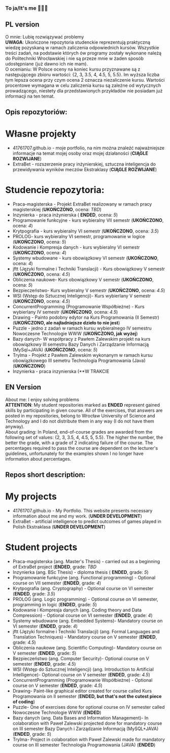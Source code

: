 ### To ja/It's me  👋👋👋
## PL version
O mnie: Lubię rozwiązywać problemy \
**UWAGA**: Ukończone repozytoria studenckie reprezentują praktyczną wiedzę pozyskaną w ramach zaliczenia odpowiednich kursów. Wszystkie treści zadań, na podstawie których ów programy zostały wykonane należą do Politechniki Wrocławskiej i nie są przeze mnie w żaden sposób udostępniane (już dawno ich nie mam). \
O ocenianiu: W Polsce oceny na koniec kursu przyznawane są z następującego zbioru wartości: {2, 3, 3.5, 4, 4.5, 5, 5.5}. Im wyższa liczba tym lepsza ocena przy czym ocena 2 oznacza niezaliczenie kursu. Wartości procentowe wymagana w celu zaliczenia kursu są zależne od wytycznych prowadzącego, niestety dla przedstawionych przykładów nie posiadam już informacji na ten temat.
## Opis repozytoriów:
# Własne projekty
- 41761707.github.io - moje portfolio, na nim można znaleźć najważniejsze informacje na temat mojej osoby oraz mojej działaności (**CIĄGLE ROZWIJANE**)
- ExtraBet - rozszerzenie pracy inżynierskiej, sztuczna inteligencja do przewidywania wyników meczów Ekstraklasy (**CIĄGLE ROZWIJANE**)
# Studencie repozytoria:
- Praca-magisterska - Projekt ExtraBet realizowany w ramach pracy magisterskiej (**UKOŃCZONO**, ocena: *TBD*)
- Inzynierka - praca inżynierska ( **ENDED**, ocena: *5*)
- Programowanie funkcyjne - kurs wybieralny VII semestr (**UKOŃCZONO**, ocena: *4*)
- Krytpografia - kurs wybieralny VI semestr (**UKOŃCZONO**, ocena: *3.5*)
- PROLOG- kurs wybieralny VI semestr, programowanie w logice (**UKOŃCZONO**, ocena: *5*)
- Kodowanie i Kompresja danych - kurs wybieralny VI semestr (**UKOŃCZONO**, ocena: *4*)
- Systemy wbudowane - kurs obowiązkowy VI semestr (**UKOŃCZONO**, ocena: *4*)
- jftt (Języki formalne i Techniki Translacji) - Kurs obowiązkowy V semestr (**UKOŃCZONO**, ocena: *4.5*)
- Obliczenia naukowe- Kurs obowiązkowy V semestr (**UKOŃCZONO**, ocena: *5*)
- Bezpieczeństwo- Kurs wybieralny V semestr (**UKOŃCZONO**, ocena: *4.5*)
- WSI (Wstęp do Sztucznej Inteligencji)- Kurs wybierlany V semestr (**UKOŃCZONO**, ocena: *4.5*)
- ConcurrentProgramming (Programowanie Współbieżne) - Kurs wybierlany IV semestr (**UKOŃCZONO**, ocena: *4.5*)
- Drawing - Painto podobny edytor na Kurs Programowania (II Semestr) (**UKOŃCZONO, ale najładniejsze dzieło to nie jest**)
- Puzzle - jedno z zadań w ramach kursu wybieralnego IV semestru Nowoczesne Technologie WWW (**UKOŃCZONO, jak wyżej**)
- Bazy danych- W współpracy z Pawłem Zalewskim projekt na kurs obowiązkowy III semestru Bazy Danych i Zarządzanie Informacją (MySql+JAVA) (**UKOŃCZONO**, ocena: *5*)
- Trylma - Projekt z Pawłem Zalewskim wykonanym w ramach kursu obowiązkowego III semetru Technologia Programowania (Java) (**UKOŃCZONO**)
- Inzynierka - praca inzynierska (**W TRAKCIE
## EN Version
About me: I enjoy solving problems \
**ATTENTION**: My student repositories marked as **ENDED** represent gained skills by participating in given course. All of the exercises, that answers are posted in my repositories, belong to Wrocław University of Science and Technology and I do not distribute them in any way (I do not have them anyway). \
About grading: In Poland, end-of-course grades are awarded from the following set of values: {2, 3, 3.5, 4, 4.5, 5, 5.5}. The higher the number, the better the grade, with a grade of 2 indicating failure of the course. The percentages required to pass the course are dependent on the lecturer's guidelines, unfortunately for the examples shown I no longer have information about percentages.
## Repos short description:
# My projects
- 41761707.github.io - My Portfolio. This website presents necessary information about me and my work. (**UNDER DEVELOPMENT**)
- ExtraBet - artificial intelligence to predict outcomes of games played in Polish Ekstraklasa (**UNDER DEVELOPMENT**) 
# Student projects
- Praca-magisterska (ang. Master's Thesis) - carried out as a beginning of ExtraBet project (**ENDED**, grade: *TBD*
- Inzynierka (ang. BSc Thesis) - diploma thesis ( **ENDED**, grade: *5*)
- Programowanie funkcyjne (ang. Functional programming)  - Optional course on VII semester (**ENDED**, grade: *4*)
- Krytpografia (ang. Cryptography) - Optional course on VI semester (**ENDED**, grade: *3.5*)
- PROLOG (ang. Logic programming) - Optional course on VI semester, programming in logic (**ENDED**, grade: *5*)
- Kodowanie i Kompresja danych (ang. Coding theory and Data Compression) - Optional course on VI semester (**ENDED**, grade: *4*)
- Systemy wbudowane (ang. Embedded Systems)- Mandatory course on VI semester (**ENDED**, grade: *4*)
- jftt (Języki formalne i Techniki Translacji) (ang. Formal Languages and Translation Techniques) - Mandatory course on V semester (**ENDED**, grade: *4.5*)
- Obliczenia naukowe (ang. Scientific Computing)- Mandatory course on V semester (**ENDED**, grade: *5*)
- Bezpieczeństwo (ang. Computer Security)- Optional course on V semester (**ENDED**, grade: *4.5*)
- WSI (Wstęp do Sztucznej Inteligencji) (ang. Introduction to Artificial Intelligence)- Optional course on V semester (**ENDED**, grade: *4.5*)
- ConcurrentProgramming (Programowanie Współbieżne) - Optional course on V semester (**ENDED**, grade: *4.5*)
- Drawing- Paint-like graphical editor created for course called Kurs Programowania on II semester (**ENDED, but that's not the cutest piece of coding**)
- Puzzle- One of exercises done for optional course on IV semester called Nowoczesne Technologie WWW (**ENDED**)
- Bazy danych (ang. Data Bases and Information Management)- In colaboration with Paweł Zalewski projected done for mandatory course on III semester Bazy Danych i Zarządzanie Informacją (MySQL+JAVA) (**ENDED**, grade: *5*)
- Trylma- Project in colaboration with Paweł Zalewski made for mandatory course on III semester Technologia Programowania (JAVA) (**ENDED**)

<!--
**41761707/41761707** is a ✨ _special_ ✨ repository because its `README.md` (this file) appears on your GitHub profile.

Here are some ideas to get you started:

- 🔭 I’m currently working on ...
- 🌱 I’m currently learning ...
- 👯 I’m looking to collaborate on ...
- 🤔 I’m looking for help with ...
- 💬 Ask me about ...
- 📫 How to reach me: ...
- 😄 Pronouns: ...
- ⚡ Fun fact: ...
-->

